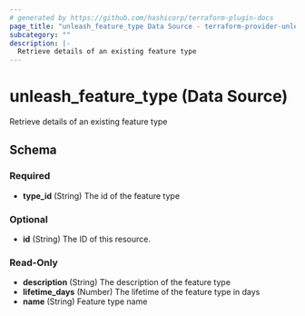 ```yaml
---
# generated by https://github.com/hashicorp/terraform-plugin-docs
page_title: "unleash_feature_type Data Source - terraform-provider-unleash"
subcategory: ""
description: |-
  Retrieve details of an existing feature type
---
```


# unleash_feature_type (Data Source)

Retrieve details of an existing feature type



<!-- schema generated by tfplugindocs -->
## Schema

### Required

- **type_id** (String) The id of the feature type

### Optional

- **id** (String) The ID of this resource.

### Read-Only

- **description** (String) The description of the feature type
- **lifetime_days** (Number) The lifetime of the feature type in days
- **name** (String) Feature type name


